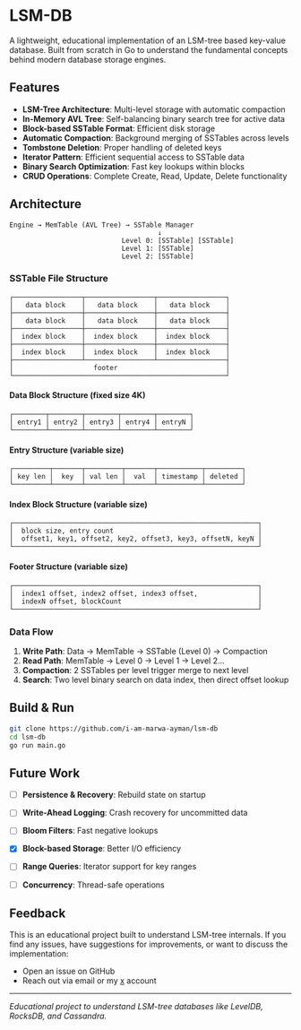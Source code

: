 #  LSM-DB

A lightweight, educational implementation of an LSM-tree based key-value database. Built from scratch in Go to understand the fundamental concepts behind modern database storage engines.


## Features

- **LSM-Tree Architecture**: Multi-level storage with automatic compaction
- **In-Memory AVL Tree**: Self-balancing binary search tree for active data
- **Block-based SSTable Format**: Efficient disk storage
- **Automatic Compaction**: Background merging of SSTables across levels
- **Tombstone Deletion**: Proper handling of deleted keys
- **Iterator Pattern**: Efficient sequential access to SSTable data
- **Binary Search Optimization**: Fast key lookups within blocks
- **CRUD Operations**: Complete Create, Read, Update, Delete functionality

## Architecture

```
Engine → MemTable (AVL Tree) → SSTable Manager
                                     ↓
                            Level 0: [SSTable] [SSTable]
                            Level 1: [SSTable]
                            Level 2: [SSTable]

```
### SSTable File Structure

```
┌─────────────────┬─────────────────┬─────────────────┐
│   data block    │   data block    │   data block    │
├─────────────────┼─────────────────┼─────────────────┤
│   data block    │   data block    │   data block    │
├─────────────────┼─────────────────┼─────────────────┤
│  index block    │  index block    │  index block    │
├─────────────────┼─────────────────┼─────────────────┤
│  index block    │  index block    │  index block    │
├─────────────────┴─────────────────┴─────────────────┤
│                    footer                           │
└─────────────────────────────────────────────────────┘
```

#### Data Block Structure (fixed size 4K)
```
┌────────┬────────┬────────┬────────┬────────┐
│ entry1 │ entry2 │ entry3 │ entry4 │ entryN │
└────────┴────────┴────────┴────────┴────────┘
```

#### Entry Structure (variable size)
```
┌─────────┬───────┬─────────┬───────┬───────────┬─────────┐
│ key len │  key  │ val len │  val  │ timestamp │ deleted │
└─────────┴───────┴─────────┴───────┴───────────┴─────────┘
```

#### Index Block Structure (variable size)
```
┌─────────────────────────────────────────────────────────────┐
│  block size, entry count                                    │
│  offset1, key1, offset2, key2, offset3, key3, offsetN, keyN │
└─────────────────────────────────────────────────────────────┘
```

#### Footer Structure (variable size)
```
┌─────────────────────────────────────────────────────────────┐
│  index1 offset, index2 offset, index3 offset,               │
│  indexN offset, blockCount                                  │
└─────────────────────────────────────────────────────────────┘
```


### Data Flow
1. **Write Path**: Data → MemTable → SSTable (Level 0) → Compaction
2. **Read Path**: MemTable → Level 0 → Level 1 → Level 2...
3. **Compaction**: 2 SSTables per level trigger merge to next level
4. **Search**: Two level binary search on data index, then direct offset lookup


## Build & Run

```bash
git clone https://github.com/i-am-marwa-ayman/lsm-db
cd lsm-db
go run main.go
```

## Future Work
- [ ] **Persistence & Recovery**: Rebuild state on startup
- [ ] **Write-Ahead Logging**: Crash recovery for uncommitted data  
- [ ] **Bloom Filters**: Fast negative lookups
- [x] **Block-based Storage**: Better I/O efficiency
- [ ] **Range Queries**: Iterator support for key ranges
- [ ] **Concurrency**: Thread-safe operations


## Feedback

This is an educational project built to understand LSM-tree internals. If you find any issues, have suggestions for improvements, or want to discuss the implementation:
- Open an issue on GitHub
- Reach out via email or my [x](https://x.com/_Marwa_Ayman_) account

---

*Educational project to understand LSM-tree databases like LevelDB, RocksDB, and Cassandra.*

